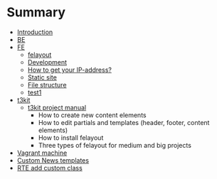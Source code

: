 # Summary

* [Introduction](README.md)
* [BE](be.md)
* [FE](fe.md)
   * [felayout](felayout.md)
   * [Development](development/development.md)
   * [How to get your IP-address?](how-to-get-your-IP/how-to-get-your-IP.md)
   * [Static site](static-site/static-site.md)
   * [File structure](file-structure/file-structure.md)
   * [test1](test1.md)
* [t3kit](t3kit.md)
   * [t3kit project manual](t3kit_project_manual.md)
       * How to create new content elements
       * How to edit partials and templates (header, footer, content elements)
       * How to install felayout
       * Three types of felayout for medium and big projects
* [Vagrant machine](vagrant_machine.md)
* [Custom News templates](custom_news_templates.md)
* [RTE add custom class](rte.md)

